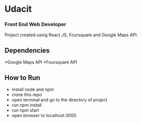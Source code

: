 # Udacit
### Front End Web Developer

Project created using React JS, Foursquare and Google Maps API. <br/>

## Dependencies
*Google Maps API
*Foursquare API


## How to Run
    
* install node and npm
* clone this repo
* open terminal and go to the directory of project
* run npm install
* run npm start
* open browser to localhost:3000